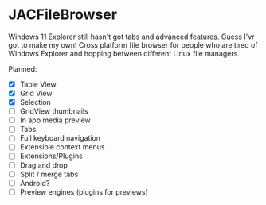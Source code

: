 # JACFileBrowser

Windows 11 Explorer still hasn't got tabs and advanced features. Guess I'vr got to make my own!
Cross platform file browser for people who are tired of Windows Explorer and hopping between different Linux file managers.

Planned:
- [x] Table View
- [x] Grid View
- [x] Selection
- [ ] GridView thumbnails
- [ ] In app media preview
- [ ] Tabs
- [ ] Full keyboard navigation
- [ ] Extensible context menus
- [ ] Extensions/Plugins
- [ ] Drag and drop 
- [ ] Split / merge tabs
- [ ] Android?
- [ ] Preview engines (plugins for previews)
